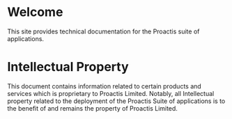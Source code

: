 # Welcome
This site provides technical documentation for the Proactis suite of applications.

# Intellectual Property
This document contains information related to certain products and services which is proprietary to Proactis Limited. Notably, all Intellectual property related to the deployment of the Proactis Suite of applications is to the benefit of and remains the property of Proactis Limited.
